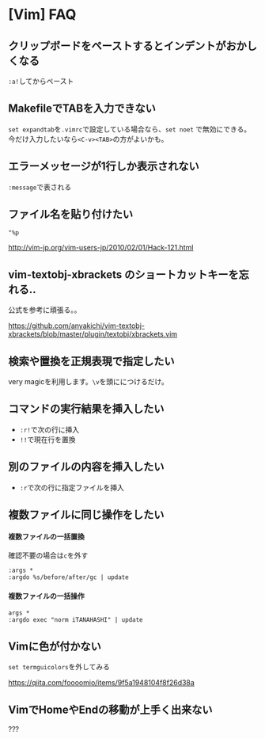 # [Vim] FAQ


クリップボードをペーストするとインデントがおかしくなる
------------------------------------------------------

`:a!`してからペースト


MakefileでTABを入力できない
---------------------------

`set expandtab`を`.vimrc`で設定している場合なら、`set noet` で無効にできる。  
今だけ入力したいなら`<C-v><TAB>`の方がよいかも。


エラーメッセージが1行しか表示されない
-------------------------------------

`:message`で表される


ファイル名を貼り付けたい
------------------------

`"%p`

http://vim-jp.org/vim-users-jp/2010/02/01/Hack-121.html


vim-textobj-xbrackets のショートカットキーを忘れる..
----------------------------------------------------

公式を参考に頑張る。。

https://github.com/anyakichi/vim-textobj-xbrackets/blob/master/plugin/textobj/xbrackets.vim



検索や置換を正規表現で指定したい
--------------------------------

very magicを利用します。`\v`を頭ににつけるだけ。


コマンドの実行結果を挿入したい
------------------------------

* `:r!`で次の行に挿入
* `!!`で現在行を置換


別のファイルの内容を挿入したい
------------------------------

* `:r`で次の行に指定ファイルを挿入


複数ファイルに同じ操作をしたい
------------------------------

#### 複数ファイルの一括置換

確認不要の場合は`c`を外す

```
:args *
:argdo %s/before/after/gc | update
```

#### 複数ファイルの一括操作

```
args *
:argdo exec "norm iTANAHASHI" | update
```


Vimに色が付かない
-----------------

`set termguicolors`を外してみる

https://qiita.com/foooomio/items/9f5a1948104f8f26d38a


VimでHomeやEndの移動が上手く出来ない
------------------------------------

???
